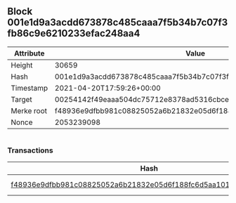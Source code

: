 ## Block 001e1d9a3acdd673878c485caaa7f5b34b7c07f3fb86c9e6210233efac248aa4

Attribute | Value
--- | ---
Height | 30659
Hash | 001e1d9a3acdd673878c485caaa7f5b34b7c07f3fb86c9e6210233efac248aa4
Timestamp | 2021-04-20T17:59:26+00:00
Target | 00254142f49eaaa504dc75712e8378ad5316cbcead634704b3734b6271167cc4
Merke root | f48936e9dfbb981c08825052a6b21832e05d6f188fc6d5aa1018c305c375a374
Nonce | 2053239098

```

```

### Transactions

Hash | Amount
--- | ---
[f48936e9dfbb981c08825052a6b21832e05d6f188fc6d5aa1018c305c375a374](f48936e9dfbb981c08825052a6b21832e05d6f188fc6d5aa1018c305c375a374.md) | 10.00000000 SKEPTI 
